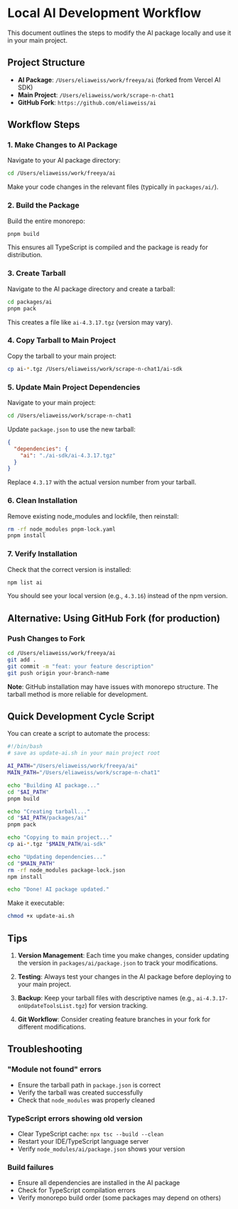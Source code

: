 # Local AI Development Workflow

This document outlines the steps to modify the AI package locally and use it in your main project.

## Project Structure
- **AI Package**: `/Users/eliaweiss/work/freeya/ai` (forked from Vercel AI SDK)
- **Main Project**: `/Users/eliaweiss/work/scrape-n-chat1`
- **GitHub Fork**: `https://github.com/eliaweiss/ai`

## Workflow Steps

### 1. Make Changes to AI Package

Navigate to your AI package directory:
```bash
cd /Users/eliaweiss/work/freeya/ai
```

Make your code changes in the relevant files (typically in `packages/ai/`).

### 2. Build the Package

Build the entire monorepo:
```bash
pnpm build
```

This ensures all TypeScript is compiled and the package is ready for distribution.

### 3. Create Tarball

Navigate to the AI package directory and create a tarball:
```bash
cd packages/ai
pnpm pack
```

This creates a file like `ai-4.3.17.tgz` (version may vary).

### 4. Copy Tarball to Main Project

Copy the tarball to your main project:
```bash
cp ai-*.tgz /Users/eliaweiss/work/scrape-n-chat1/ai-sdk
```

### 5. Update Main Project Dependencies

Navigate to your main project:
```bash
cd /Users/eliaweiss/work/scrape-n-chat1
```

Update `package.json` to use the new tarball:
```json
{
  "dependencies": {
    "ai": "./ai-sdk/ai-4.3.17.tgz"
  }
}
```

Replace `4.3.17` with the actual version number from your tarball.

### 6. Clean Installation

Remove existing node_modules and lockfile, then reinstall:

```bash
rm -rf node_modules pnpm-lock.yaml
pnpm install
```

### 7. Verify Installation

Check that the correct version is installed:
```bash
npm list ai
```

You should see your local version (e.g., `4.3.16`) instead of the npm version.

## Alternative: Using GitHub Fork (for production)

### Push Changes to Fork
```bash
cd /Users/eliaweiss/work/freeya/ai
git add .
git commit -m "feat: your feature description"
git push origin your-branch-name
```



**Note**: GitHub installation may have issues with monorepo structure. The tarball method is more reliable for development.

## Quick Development Cycle Script

You can create a script to automate the process:

```bash
#!/bin/bash
# save as update-ai.sh in your main project root

AI_PATH="/Users/eliaweiss/work/freeya/ai"
MAIN_PATH="/Users/eliaweiss/work/scrape-n-chat1"

echo "Building AI package..."
cd "$AI_PATH"
pnpm build

echo "Creating tarball..."
cd "$AI_PATH/packages/ai"
pnpm pack

echo "Copying to main project..."
cp ai-*.tgz "$MAIN_PATH/ai-sdk"

echo "Updating dependencies..."
cd "$MAIN_PATH"
rm -rf node_modules package-lock.json
npm install

echo "Done! AI package updated."
```

Make it executable:
```bash
chmod +x update-ai.sh
```

## Tips

1. **Version Management**: Each time you make changes, consider updating the version in `packages/ai/package.json` to track your modifications.

2. **Testing**: Always test your changes in the AI package before deploying to your main project.

3. **Backup**: Keep your tarball files with descriptive names (e.g., `ai-4.3.17-onUpdateToolsList.tgz`) for version tracking.

4. **Git Workflow**: Consider creating feature branches in your fork for different modifications.

## Troubleshooting

### "Module not found" errors
- Ensure the tarball path in `package.json` is correct
- Verify the tarball was created successfully
- Check that `node_modules` was properly cleaned

### TypeScript errors showing old version
- Clear TypeScript cache: `npx tsc --build --clean`
- Restart your IDE/TypeScript language server
- Verify `node_modules/ai/package.json` shows your version

### Build failures
- Ensure all dependencies are installed in the AI package
- Check for TypeScript compilation errors
- Verify monorepo build order (some packages may depend on others) 